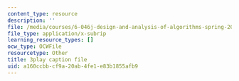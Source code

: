 ```yaml
---
content_type: resource
description: ''
file: /media/courses/6-046j-design-and-analysis-of-algorithms-spring-2015/a160ccbbcf9a20ab4fe1e83b1855afb9_0CdxkgAjsDA.srt
file_type: application/x-subrip
learning_resource_types: []
ocw_type: OCWFile
resourcetype: Other
title: 3play caption file
uid: a160ccbb-cf9a-20ab-4fe1-e83b1855afb9
---
```

